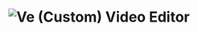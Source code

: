 # ![Ve (Custom)](https://github.com/user-attachments/assets/795446ce-be88-4ae2-802c-f8cdfb5b5131) Video Editor
